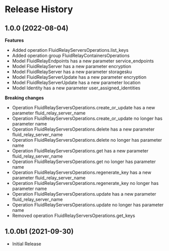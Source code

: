 # Release History

## 1.0.0 (2022-08-04)

**Features**

  - Added operation FluidRelayServersOperations.list_keys
  - Added operation group FluidRelayContainersOperations
  - Model FluidRelayEndpoints has a new parameter service_endpoints
  - Model FluidRelayServer has a new parameter encryption
  - Model FluidRelayServer has a new parameter storagesku
  - Model FluidRelayServerUpdate has a new parameter encryption
  - Model FluidRelayServerUpdate has a new parameter location
  - Model Identity has a new parameter user_assigned_identities

**Breaking changes**

  - Operation FluidRelayServersOperations.create_or_update has a new parameter fluid_relay_server_name
  - Operation FluidRelayServersOperations.create_or_update no longer has parameter name
  - Operation FluidRelayServersOperations.delete has a new parameter fluid_relay_server_name
  - Operation FluidRelayServersOperations.delete no longer has parameter name
  - Operation FluidRelayServersOperations.get has a new parameter fluid_relay_server_name
  - Operation FluidRelayServersOperations.get no longer has parameter name
  - Operation FluidRelayServersOperations.regenerate_key has a new parameter fluid_relay_server_name
  - Operation FluidRelayServersOperations.regenerate_key no longer has parameter name
  - Operation FluidRelayServersOperations.update has a new parameter fluid_relay_server_name
  - Operation FluidRelayServersOperations.update no longer has parameter name
  - Removed operation FluidRelayServersOperations.get_keys

## 1.0.0b1 (2021-09-30)

* Initial Release
